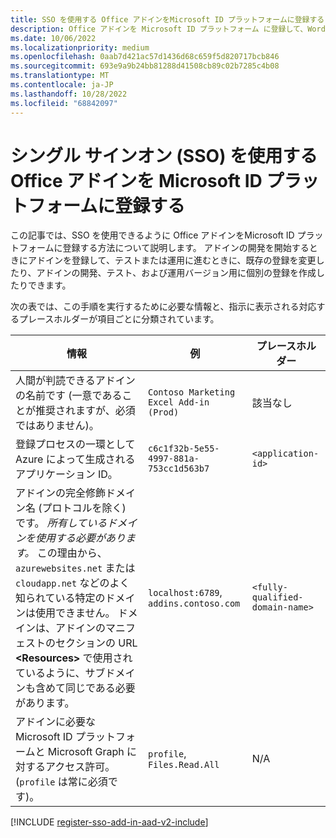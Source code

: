 ```yaml
---
title: SSO を使用する Office アドインをMicrosoft ID プラットフォームに登録する
description: Office アドインを Microsoft ID プラットフォーム に登録して、Word、Excel、PowerPoint、Outlook で SSO を使用する方法について説明します。
ms.date: 10/06/2022
ms.localizationpriority: medium
ms.openlocfilehash: 0aab7d421ac57d1436d68c659f5d820717bcb846
ms.sourcegitcommit: 693e9a9b24bb81288d41508cb89c02b7285c4b08
ms.translationtype: MT
ms.contentlocale: ja-JP
ms.lasthandoff: 10/28/2022
ms.locfileid: "68842097"
---
```

# <a name="register-an-office-add-in-that-uses-single-sign-on-sso-with-the-microsoft-identity-platform"></a>シングル サインオン (SSO) を使用する Office アドインを Microsoft ID プラットフォームに登録する

この記事では、SSO を使用できるように Office アドインをMicrosoft ID プラットフォームに登録する方法について説明します。 アドインの開発を開始するときにアドインを登録して、テストまたは運用に進むときに、既存の登録を変更したり、アドインの開発、テスト、および運用バージョン用に個別の登録を作成したりできます。

次の表では、この手順を実行するために必要な情報と、指示に表示される対応するプレースホルダーが項目ごとに分類されています。

|情報  |例  |プレースホルダー  |
|---------|---------|---------|
|人間が判読できるアドインの名前です  (一意であることが推奨されますが、必須ではありません)。|`Contoso Marketing Excel Add-in (Prod)`|該当なし|
|登録プロセスの一環として Azure によって生成されるアプリケーション ID。|`c6c1f32b-5e55-4997-881a-753cc1d563b7`|`<application-id>`|
|アドインの完全修飾ドメイン名 (プロトコルを除く) です。 *所有しているドメインを使用する必要があります。* この理由から、`azurewebsites.net` または `cloudapp.net` などのよく知られている特定のドメインは使用できません。 ドメインは、アドインのマニフェストのセクションの URL **\<Resources\>** で使用されているように、サブドメインも含めて同じである必要があります。|`localhost:6789`, `addins.contoso.com`|`<fully-qualified-domain-name>`|
|アドインに必要なMicrosoft ID プラットフォームと Microsoft Graph に対するアクセス許可。 (`profile` は常に必須です)。|`profile`, `Files.Read.All`|N/A|

[!INCLUDE [register-sso-add-in-aad-v2-include](../includes/register-sso-add-in-aad-v2-include.md)]